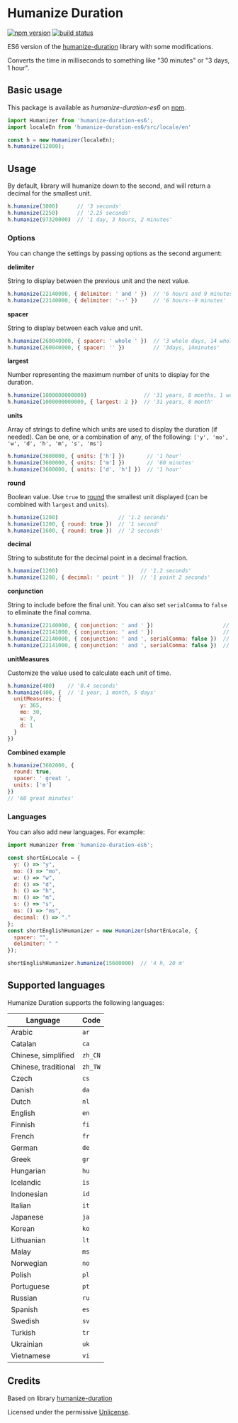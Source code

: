 Humanize Duration
=================
[![npm version](https://badge.fury.io/js/humanize-duration-es6.svg)](https://npmjs.org/package/humanize-duration-es6)
[![build status](https://travis-ci.org/whitesyn/humanize-duration-es6.svg?branch=master)](https://travis-ci.org/whitesyn/humanize-duration-es6)

ES6 version of the [humanize-duration](https://github.com/EvanHahn/HumanizeDuration.js) library with some modifications. 

Converts the time in milliseconds to something like "30 minutes" or "3 days, 1 hour".

Basic usage
-----------

This package is available as *humanize-duration-es6* on [npm](https://www.npmjs.com/package/humanize-duration-es6).

```js
import Humanizer from 'humanize-duration-es6';
import localeEn from 'humanize-duration-es6/src/locale/en'

const h = new Humanizer(localeEn);
h.humanize(12000);
```

Usage
-----

By default, library will humanize down to the second, and will return a decimal for the smallest unit.

```js
h.humanize(3000)      // '3 seconds'
h.humanize(2250)      // '2.25 seconds'
h.humanize(97320000)  // '1 day, 3 hours, 2 minutes'
```

### Options

You can change the settings by passing options as the second argument:

**delimiter**

String to display between the previous unit and the next value.

```js
h.humanize(22140000, { delimiter: ' and ' })  // '6 hours and 9 minutes'
h.humanize(22140000, { delimiter: '--' })     // '6 hours--9 minutes'
```

**spacer**

String to display between each value and unit.

```js
h.humanize(260040000, { spacer: ' whole ' })  // '3 whole days, 14 whole minutes'
h.humanize(260040000, { spacer: '' })         // '3days, 14minutes'
```

**largest**

Number representing the maximum number of units to display for the duration.

```js
h.humanize(1000000000000)                  // '31 years, 8 months, 1 week, 19 hours, 46 minutes, 40 seconds'
h.humanize(1000000000000, { largest: 2 })  // '31 years, 8 month'
```

**units**

Array of strings to define which units are used to display the duration (if needed). Can be one, or a combination of any, of the following: `['y', 'mo', 'w', 'd', 'h', 'm', 's', 'ms']`

```js
h.humanize(3600000, { units: ['h'] })       // '1 hour'
h.humanize(3600000, { units: ['m'] })       // '60 minutes'
h.humanize(3600000, { units: ['d', 'h'] })  // '1 hour'
```

**round**

Boolean value. Use `true` to [round](https://en.wikipedia.org/wiki/Rounding#Round_half_up) the smallest unit displayed (can be combined with `largest` and `units`).

```js
h.humanize(1200)                   // '1.2 seconds'
h.humanize(1200, { round: true })  // '1 second'
h.humanize(1600, { round: true })  // '2 seconds'
```

**decimal**

String to substitute for the decimal point in a decimal fraction.

```js
h.humanize(1200)                          // '1.2 seconds'
h.humanize(1200, { decimal: ' point ' })  // '1 point 2 seconds'
```

**conjunction**

String to include before the final unit. You can also set `serialComma` to `false` to eliminate the final comma.

```js
h.humanize(22140000, { conjunction: ' and ' })                      // '6 hours and 9 minutes'
h.humanize(22141000, { conjunction: ' and ' })                      // '6 hours, 9 minutes, and 1 second'
h.humanize(22140000, { conjunction: ' and ', serialComma: false })  // '6 hours and 9 minutes'
h.humanize(22141000, { conjunction: ' and ', serialComma: false })  // '6 hours, 9 minutes and 1 second'
```

**unitMeasures**

Customize the value used to calculate each unit of time.

```js
h.humanize(400)    // '0.4 seconds'
h.humanize(400, {  // '1 year, 1 month, 5 days'
  unitMeasures: {
    y: 365,
    mo: 30,
    w: 7,
    d: 1
  }
})
```

**Combined example**

```js
h.humanize(3602000, {
  round: true,
  spacer: ' great ',
  units: ['m']
})
// '60 great minutes'
```

### Languages

You can also add new languages. For example:

```js
import Humanizer from 'humanize-duration-es6';

const shortEnLocale = {
  y: () => "y",
  mo: () => "mo",
  w: () => "w",
  d: () => "d",
  h: () => "h",
  m: () => "m",
  s: () => "s",
  ms: () => "ms",
  decimal: () => "."
};
const shortEnglishHumanizer = new Humanizer(shortEnLocale, {
  spacer: "",
  delimiter: " "
});

shortEnglishHumanizer.humanize(15600000)  // '4 h, 20 m'
```

Supported languages
-------------------

Humanize Duration supports the following languages:

| Language             | Code    |
|----------------------|---------|
| Arabic               | `ar`    |
| Catalan              | `ca`    |
| Chinese, simplified  | `zh_CN` |
| Chinese, traditional | `zh_TW` |
| Czech                | `cs`    |
| Danish               | `da`    |
| Dutch                | `nl`    |
| English              | `en`    |
| Finnish              | `fi`    |
| French               | `fr`    |
| German               | `de`    |
| Greek                | `gr`    |
| Hungarian            | `hu`    |
| Icelandic            | `is`    |
| Indonesian           | `id`    |
| Italian              | `it`    |
| Japanese             | `ja`    |
| Korean               | `ko`    |
| Lithuanian           | `lt`    |
| Malay                | `ms`    |
| Norwegian            | `no`    |
| Polish               | `pl`    |
| Portuguese           | `pt`    |
| Russian              | `ru`    |
| Spanish              | `es`    |
| Swedish              | `sv`    |
| Turkish              | `tr`    |
| Ukrainian            | `uk`    |
| Vietnamese           | `vi`    |


Credits
-------

Based on library [humanize-duration](https://github.com/EvanHahn/HumanizeDuration.js)

Licensed under the permissive [Unlicense](http://unlicense.org/).
